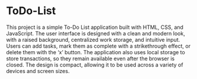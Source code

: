 # ToDo-List
This project is a simple To-Do List application built with HTML, CSS, and JavaScript. The user interface is designed with a clean and modern look, with a raised background, centralized work storage, and intuitive input. Users can add tasks, mark them as complete with a strikethrough effect, or delete them with the ‘x’ button. The application also uses local storage to store transactions, so they remain available even after the browser is closed. The design is compact, allowing it to be used across a variety of devices and screen sizes.
